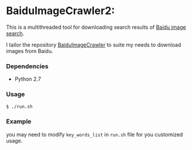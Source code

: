 # BaiduImageCrawler2:


This is a multithreaded tool for downloading search results of [Baidu image search](http://images.baidu.com/).

I tailor the repository [BaiduImageCrawler](https://github.com/flexwang/BaiduImageCrawler) to suite my needs to download images from Baidu. 
### Dependencies
  - Python 2.7

### Usage
```sh
$ ./run.sh
```

### Example
you may need to modify `key_words_list` in `run.sh` file
for you customized usage.
